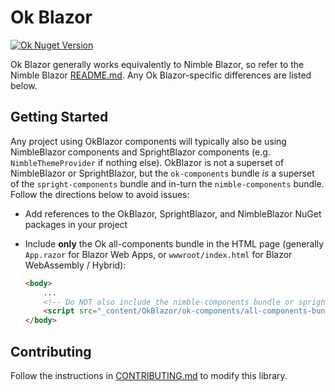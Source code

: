 # Ok Blazor

[![Ok Nuget Version](https://img.shields.io/nuget/v/OkBlazor.svg)](https://www.nuget.org/packages/OkBlazor)

Ok Blazor generally works equivalently to Nimble Blazor, so refer to the Nimble Blazor [README.md](/packages/blazor-workspace/NimbleBlazor/README.md). Any Ok Blazor-specific differences are listed below.

## Getting Started

Any project using OkBlazor components will typically also be using NimbleBlazor components and SprightBlazor components (e.g. `NimbleThemeProvider` if nothing else). OkBlazor is not a superset of NimbleBlazor or SprightBlazor, but the `ok-components` bundle _is_ a superset of the `spright-components` bundle and in-turn the `nimble-components` bundle. Follow the directions below to avoid issues:

- Add references to the OkBlazor, SprightBlazor, and NimbleBlazor NuGet packages in your project

- Include **only** the Ok all-components bundle in the HTML page (generally `App.razor` for Blazor Web Apps, or `wwwroot/index.html` for Blazor WebAssembly / Hybrid):

    ```html
    <body>
        ...
        <!-- Do NOT also include the nimble-components bundle or spright-components bundle! -->
        <script src="_content/OkBlazor/ok-components/all-components-bundle.min.js"></script>
    </body>
    ```  

## Contributing

Follow the instructions in [CONTRIBUTING.md](/packages/blazor-workspace/OkBlazor/CONTRIBUTING.md) to modify this library.
